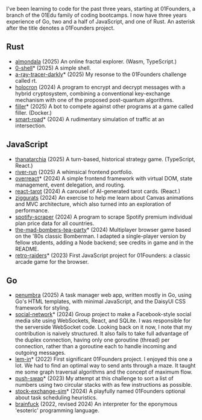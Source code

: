 I've been learning to code for the past three years, starting at 01Founders, a branch of the 01Edu family of coding bootcamps. I now have three years experience of Go, two and a half of JavaScript, and one of Rust. An asterisk after the title denotes a 01Founders project.

## Rust

- [almondala](https://github.com/pjtunstall/almondala) (2025) An online fractal explorer. (Wasm, TypeScript.)
- [0-shell](https://github.com/pjtunstall/0-shell)* (2025) A simple shell.
- [a-ray-tracer-darkly](https://github.com/pjtunstall/a-ray-tracer-darkly)* (2025) My resonse to the 01Founders challenge called rt.
- [holocron](https://github.com/pjtunstall/holocron) (2024) A program to encrypt and decrypt messages with a hybrid cryptosystem, combining a conventional key-exchange mechanism with one of the proposed post-quantum algorithms.
- [filler](https://github.com/pjtunstall/filler)* (2025) A bot to compete against other programs at a game called filler. (Docker.)
- [smart-road](https://github.com/pjtunstall/smart-road)* (2024) A rudimentary simulation of traffic at an intersection.

## JavaScript

- [thanatarchia](https://github.com/pjtunstall/thanatarchia) (2025) A turn-based, historical strategy game. (TypeScript, React.)
- [river-run](https://github.com/pjtunstall/river-run) (2025) A whimsical frontend portfolio.
- [overreact](https://github.com/pjtunstall/overreact)* (2024) A simple frontend framework with virtual DOM, state management, event delegation, and routing.
- [react-tarot](https://github.com/pjtunstall/react-tarot) (2024) A carousel of AI-generated tarot cards. (React.)
- [ziggurats](https://github.com/pjtunstall/ziggurats) (2024) An exercise to help me learn about Canvas animations and MVC architecture, which also turned into an exploration of performance.
- [spotify-scraper](https://github.com/pjtunstall/spotify-scraper) (2024) A program to scrape Spotify premium individual plan price data for all countries.
- [the-mad-bombers-tea-party](https://github.com/pjtunstall/mad)* (2024) Multiplayer browser game based on the '80s classic Bomberman. I adapted a single-player version by fellow students, adding a Node backend; see credits in game and in the README.
- [retro-raiders](https://github.com/pjtunstall/retro-raiders)* (2023) First JavaScript project for 01Founders: a classic arcade game for the browser.

## Go

- [penumbra](https://github.com/pjtunstall/penumbra) (2025) A task manager web app, written mostly in Go, using Go's HTML templates, with minimal JavaScript, and the DaisyUI CSS framework for styling.
- [social-network](https://github.com/pjtunstall/social-network)* (2024) Group project to make a Facebook-style social media site using WebSockets, React, and SQLite. I was responsible for the serverside WebSocket code. Looking back on it now, I note that my contribution is naively structured. It also fails to take full advantage of the duplex connection, having only one goroutine (thread) per connection, rather than a goroutine each to handle incoming and outgoing messages.
- [lem-in](https://github.com/pjtunstall/lem-in)* (2022) First significant 01Founders project. I enjoyed this one a lot. We had to find an optimal way to send ants through a maze. It taught me some graph traversal algorithms and the concept of maximum flow.
- [push-swap](https://github.com/pjtunstall/push-swap)* (2023) My attempt at this challenge to sort a list of numbers using two circular stacks with as few instructions as possible.
- [stock-exchange-sim](https://github.com/pjtunstall/stock-exchange-sim)* (2024) A playfully named 01Founders optional about task scheduling heuristics.
- [brainfuck](https://github.com/pjtunstall/brainfuck) (2022, revised 2024) An interpreter for the eponymous 'esoteric' programming language.
